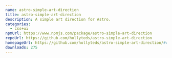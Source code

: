 ```yaml
---
name: astro-simple-art-direction
title: astro-simple-art-direction
description: A simple art direction for Astro.
categories:
  - css+ui
npmUrl: https://www.npmjs.com/package/astro-simple-art-direction
repoUrl: https://github.com/hollyteds/astro-simple-art-direction
homepageUrl: https://github.com/hollyteds/astro-simple-art-direction/#readme
downloads: 275
---
```

